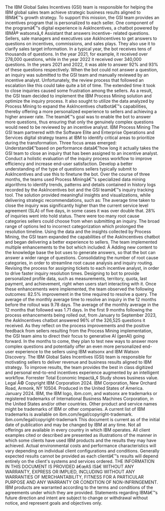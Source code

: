 ﻿The IBM Global Sales Incentives (GSI) team is responsible for helping the IBM global sales team achieve strategic business results aligned to IBMâ€™s growth strategy. To support this mission, the GSI team provides an incentives program that is personalized to each seller. One component of the programâ€™s digital experience is AskIncentives, a chatbot powered by IBMÂ® watsonxâ„¢ Assistant that answers incentive- related questions. Sellers, sale managers and executives use AskIncentives to get answers to questions on incentives, commissions, and sales plays. They also use it to clarify sales target information. In a typical year, the bot receives tens of thousands of questions. In the year 2021, for example, it received over 278,000 questions, while in the year 2022 it received over 340,000 questions. In the years 2021 and 2022, it was able to answer 92% and 93% of these questions respectively. When the bot could not answer a question, an inquiry was submitted to the GSI team and manually reviewed by an incentive analyst. Unfortunately, the review process that followed an escalation like this could take quite a bit of time. The extended time it took to close inquiries caused some frustration among the sellers. As a result, the GSI team decided to implement the IBM Process Mining solution and optimize the inquiry process. It also sought to utilize the data analyzed by Process Mining to expand the AskIncentives chatbotâ€™s capabilities, thereby offering a more personalized experience to sellers and achieving a higher answer rate. The teamâ€™s goal was to enable the bot to answer more questions, thus ensuring that only the genuinely complex questions would need to be reviewed by an incentive analyst. IBM Process Mining The GSI team partnered with the Software Elite and Enterprise Operations and Services digital strategy teams at IBM to identify critical areas to prioritize during the transformation. Three focus areas emerged: Understandâ€”based on performance dataâ€”how long it actually takes the GSI team to close an inquiry that has been assigned to an incentive analyst. Conduct a holistic evaluation of the inquiry process workflow to improve efficiency and increase end-user satisfaction. Develop a better understanding of the type of questions sellers typically submit to AskIncentives and use this to finetune the bot. Over the course of three months, the teams used Process Miningâ€™s specialized data mining algorithms to identify trends, patterns and details contained in history logs recorded by the AskIncentives bot and the GSI teamâ€™s inquiry tracking tool. The solution provided meaningful insights and visualizations, while delivering strategic recommendations, such as: The average time taken to close the inquiry was significantly higher than the current service level agreement (SLA) of five days, in some cases it was over double that. 28% of inquiries went into hold status. There were too many root cause categories sellers could choose from when submitting an inquiry. The broad range of options led to incorrect categorization which prolonged the resolution timeline. Using the data and the insights collected by Process Mining, the GSI team expanded the capabilities of the AskIncentives chatbot and began delivering a better experience to sellers. The team implemented multiple enhancements to the bot which included: Â Adding new content to the knowledge base the bot uses to generate answers, so that the bot can answer a wider range of questions. Consolidating the number of root cause categories, in order to streamline root cause analysis and inquiry routing. Revising the process for assigning tickets to each incentive analyst, in order to drive faster inquiry resolution times. Designing to bot to provide personalized profile data, such as measurements, territory, quota, last payment, and achievement, right when users start interacting with it. Once these enhancements were implemented, the team observed the following outcomes: 82.5% improvement in the time required to resolve a query. The average of the monthly average time to resolve an inquiry in the 12 months before the rollout was 9.78 days. The average of the monthly average in the 12 months that followed was 1.71 days. In the first 9 months following the process enhancements being rolled out, from January to September 2023, the AskIncentives chatbot answered 96% of the 326,525 questions it received. As they reflect on the process improvements and the positive feedback from sellers resulting from the Process Mining implementation, the GSI team aims to direct their focus to generative AI (genAI) going forward. In the months to come, they plan to test new ways to answer more complex questions and potentially offer an even more personalized end-user experience to the sellers using IBM watsonx and IBM Watson Discovery. The IBM Global Sales Incentives (GSI) team is responsible for motivating sellers to deliver revenue and business results aligned to IBM strategy. To improve results, the team provides the best in class digitized and personal end-to-end incentives experience augmented by an intelligent workflow. Forrester Total Economic Impactâ„¢ Study shows business value. Legal Â© Copyright IBM Corporation 2024. IBM Corporation, New Orchard Road, Armonk, NY 10504. Produced in the United States of America. January 2024. IBM, the IBM logo, ibm.com, and watsonx are trademarks or registered trademarks of International Business Machines Corporation, in the United States and/or other countries. Other product and service names might be trademarks of IBM or other companies. A current list of IBM trademarks is available on ibm.com/legal/copyright-trademark. ibm.com/legal/copyright-trademark This document is current as of the initial date of publication and may be changed by IBM at any time. Not all offerings are available in every country in which IBM operates. All client examples cited or described are presented as illustrations of the manner in which some clients have used IBM products and the results they may have achieved. Actual environmental costs and performance characteristics will vary depending on individual client configurations and conditions. Generally expected results cannot be provided as each clientâ€™s results will depend entirely on the client's systems and services ordered. THE INFORMATION IN THIS DOCUMENT IS PROVIDED â€œAS ISâ€ WITHOUT ANY WARRANTY, EXPRESS OR IMPLIED, INCLUDING WITHOUT ANY WARRANTIES OF MERCHANTABILITY, FITNESS FOR A PARTICULAR PURPOSE AND ANY WARRANTY OR CONDITION OF NON-INFRINGEMENT. IBM products are warranted according to the terms and conditions of the agreements under which they are provided. Statements regarding IBMâ€™s future direction and intent are subject to change or withdrawal without notice, and represent goals and objectives only.
